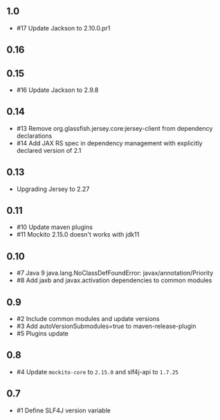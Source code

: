 ## 1.0

* #17 Update Jackson to 2.10.0.pr1

## 0.16

## 0.15

* #16 Update Jackson to 2.9.8 

## 0.14

* #13 Remove org.glassfish.jersey.core:jersey-client from dependency declarations
* #14 Add JAX RS spec in dependency management with explicitly declared version of 2.1

## 0.13

* Upgrading Jersey to 2.27

## 0.11

* #10 Update maven plugins
* #11 Mockito 2.15.0 doesn't works with jdk11

## 0.10

* #7 Java 9 java.lang.NoClassDefFoundError: javax/annotation/Priority
* #8 Add jaxb and javax.activation dependencies to common modules

## 0.9

* #2 Include common modules and update versions
* #3 Add autoVersionSubmodules=true to maven-release-plugin
* #5 Plugins update

## 0.8

* #4 Update `mockito-core` to `2.15.0` and slf4j-api to `1.7.25`

## 0.7

* #1 Define SLF4J version variable

